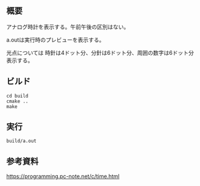 ## 概要
アナログ時計を表示する。午前午後の区別はない。

a.outは実行時のプレビューを表示する。

光点については
時針は4ドット分、分針は6ドット分、周囲の数字は6ドット分
表示する。

## ビルド
```
cd build
cmake ..
make
```

## 実行
`build/a.out`

## 参考資料
https://programming.pc-note.net/c/time.html

